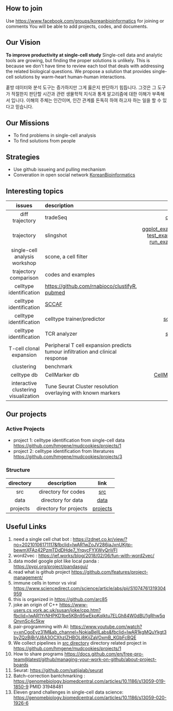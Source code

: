 ## How to join
Use https://www.facebook.com/groups/koreanbioinformatics for joining or comments
You will be able to add projects, codes, and documents.


## Our Vision 
  **To improve productivity at single-cell study**
  Single-cell data and analytic tools are growing, but finding the proper solutions is unlikely.
  This is because we don't have time to review each tool that deals with addressing the related biological questions.
  We propose a solution that provides single-cell solutions by warm-heart human-human interactions. 
  
  홑방 데이터와 분석 도구는 증가하지만 그게 옳은지 판단하기 힘듭니다.
  그것은 그 도구가 적절한지 판단할 시간과 관련 생물학적 지식과 통계 알고리즘에 대한 이해가 부족해서 입니다.
  이해의 주체는 인간이며, 인간 관계를 돈독히 하여 하고자 하는 일을 할 수 있다고 믿습니다. 
    
## Our Missions 
- To find problems in single-cell analysis
- To find solutions from people 

## Strategies
- Use github issueing and pulling mechanism 
- Converation in open social network [KoreanBioinformatics](https://www.facebook.com/groups/koreanbioinformatics)

## Interesting topics
| issues | description   | link |
| :-: | :-  | -: |
| diff trajectory | tradeSeq | [codes](https://statomics.github.io/tradeSeq/articles/tradeSeq.html) |
| trajectory | slingshot | [ggplot_example](https://biocellgen-public.svi.edu.au/mig_2019_scrnaseq-workshop/public/trajectory-inference.html) [test_example](http://www.bioconductor.org/packages/release/bioc/vignettes/slingshot/inst/doc/conditionsVignette.html), [run_example](https://bustools.github.io/BUS_notebooks_R/slingshot.html) |
| single-cell analysis workshop | scone, a cell filter | [link](https://bioconductor.github.io/BiocWorkshops/analysis-of-single-cell-rna-seq-data-dimensionality-reduction-clustering-and-lineage-inference.html#differential-expression-analysis-along-lineages) |
| trajectory comparison | codes and examples | [link](https://biocellgen-public.svi.edu.au/mig_2019_scrnaseq-workshop/public/trajectory-inference.html) |
| celltype identification | https://github.com/rnabioco/clustifyR, [pubmed](https://www.ncbi.nlm.nih.gov/pmc/articles/PMC7383722/) |
| celltype identification | [SCCAF](https://www.nature.com/articles/s41592-020-0825-9) | 
| celltype identification | celltype trainer/predictor| [scPred](https://github.com/powellgenomicslab/scPred/) | 
| celltype identification | TCR analyzer | [scirpy](https://github.com/icbi-lab/scirpy) |
| T-cell clonal expansion | Peripheral T cell expansion predicts tumour infiltration and clinical response | [link](https://www.nature.com/articles/s41586-020-2056-8#author-information) | 
| clustering | benchmark | [link](https://www.nature.com/articles/s41598-020-66848-3) |
| celltype db | CellMarker db | [CellMarker](https://www.ncbi.nlm.nih.gov/pmc/articles/PMC6323899/) |
| interactive clustering visualization | Tune Seurat Cluster resolution overlaying with known markers | [link](https://baderlab.github.io/scClustViz/#example-output) |

## Our projects
### Active Projects
- project 1: celltype identification from single-cell data https://github.com/hmgene/mudcookies/projects/1
- project 2: celltype identification from literatures https://github.com/hmgene/mudcookies/projects/3
### Structure 
| directory | description | link |
| :-: | :-:  | :-: |
| src | directory for codes | [src](src) |
| data | directory for data | [data](data) |
| projects | directory for projects | [projects](projects) |

## Useful Links
1. need a single cell chat bot : https://zdnet.co.kr/view/?no=20210106171117&fbclid=IwAR1wZoJV286iaJxnUKjtp-bewmXFAz42PzmTDdDHde7_YrqycFYXWyQnVFI
1. word2vec : https://jef.works/blog/2018/02/06/fun-with-word2vec/
1. data model google plot like local panda : https://pypi.org/project/pandasgui/
1. read what is github project https://github.com/features/project-management/
1. immune cells in tomor vs viral https://www.sciencedirect.com/science/article/abs/pii/S1074761319304959
1. this is organized in https://github.com/arc85
1. joke an origin of C++ https://www-users.cs.york.ac.uk/susan/joke/cpp.htm?fbclid=IwAR1YrNHPKD1be5KBn95wEkpKqlktu7ELGh84W0dBU1gRhw5qQnvnSc4c5kw
1. pair-programming with AI: https://www.youtube.com/watch?v=xnCgoEyz31M&ab_channel=NokiaBellLabs&fbclid=IwAR1kgMQuYkgt3byZQzBjBrVJ8A3OCXhzIZHBOLj8KijZaVOxmB_KGbFcBQE
1. We collect pipelines in [src directory](./src) directory related project in https://github.com/hmgene/mudcookies/projects/1
1. How to share programs https://docs.github.com/en/free-pro-team@latest/github/managing-your-work-on-github/about-project-boards
1. Seurat: https://github.com/satijalab/seurat
1. Batch-correction bantchmarking : https://genomebiology.biomedcentral.com/articles/10.1186/s13059-019-1850-9 PMID 31948481
1. Eleven grand challenges in single-cell data science: https://genomebiology.biomedcentral.com/articles/10.1186/s13059-020-1926-6
